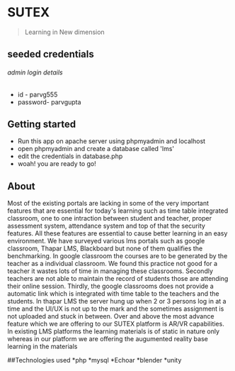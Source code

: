 # SUTEX
> Learning in New dimension

## seeded credentials
###### admin login details
* id - parvg555
* password- parvgupta

## Getting started
* Run this app on apache server using phpmyadmin and localhost
* open phpmyadmin and create a database called 'lms'
* edit the credentials in database.php
* woah! you are ready to go!

## About
Most of the existing portals are lacking in some of the very important features that are essential for today's learning such as time table integrated classroom, one to one intraction between student and teacher, proper assessment system, attendance system and top of that the security features. All these features are essential to cause better learning in an easy environment. We have surveyed various lms portals such as google classroom, Thapar LMS, Blackboard but none of them qualifies the benchmarking. In google classroom the courses are to be generated by the teacher as a individual classroom. We found this practice not good for a teacher it wastes lots of time in managing these classrooms. Secondly teachers are not able to maintain the record of students those are attending their online session. Thirdly, the google classrooms does not provide a automatic link which is integrated with time table to the teachers and the students. In thapar LMS the server hung up when 2 or 3 persons log in at a time and the UI/UX is not up to the mark and the sometimes assignment is not uploaded and stuck in between. Over and above the most advance feature which we are offering to our SUTEX platform is AR/VR capabilities. In existing LMS platforms the learning materials is of static in nature only whereas in our platform we are offering the augumented reality base learning in the materials

##Technologies used
*php
*mysql
*Echoar
*blender
*unity
